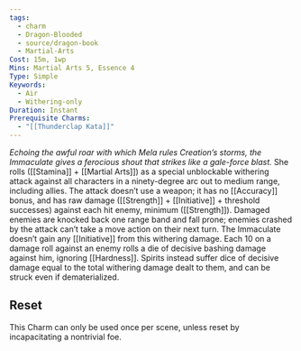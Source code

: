 ```yaml
---
tags:
  - charm
  - Dragon-Blooded
  - source/dragon-book
  - Martial-Arts
Cost: 15m, 1wp
Mins: Martial Arts 5, Essence 4
Type: Simple
Keywords:
  - Air
  - Withering-only
Duration: Instant
Prerequisite Charms:
  - "[[Thunderclap Kata]]"
---
```

*Echoing the awful roar with which Mela rules Creation’s storms, the Immaculate gives a ferocious shout that strikes like a gale-force blast.*
She rolls ([[Stamina]] + [[Martial Arts]]) as a special unblockable withering attack against all characters in a ninety-degree arc out to medium range, including allies. The attack doesn’t use a weapon; it has no [[Accuracy]] bonus, and has raw damage ([[Strength]] + [[Initiative]] + threshold successes) against each hit enemy, minimum ([[Strength]]). Damaged enemies are knocked back one range band and fall prone; enemies crashed by the attack can’t take a move action on their next turn. The Immaculate doesn’t gain any [[Initiative]] from this withering damage. Each 10 on a damage roll against an enemy rolls a die of decisive bashing damage against him, ignoring [[Hardness]]. 
Spirits instead suffer dice of decisive damage equal to the total withering damage dealt to them, and can be struck even if dematerialized. 
## Reset
This Charm can only be used once per scene, unless reset by incapacitating a nontrivial foe.